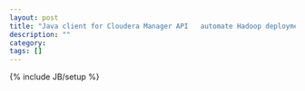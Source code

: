 ```yaml
---
layout: post
title: "Java client for Cloudera Manager API   automate Hadoop deployment"
description: ""
category: 
tags: []
---
```

{% include JB/setup %}
